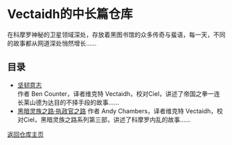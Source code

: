 # Vectaidh的中长篇仓库

在科摩罗神秘的卫星领域深处，存放着黑图书馆的众多传奇与蜚语，每一天，不同的故事都从网道深处悄然增长……

## 目录

- [坚韧意志](endeavourofwill)  
  作者 Ben Counter，译者维克特 Vectaidh，校对Ciel，讲述了帝国之拳一连长莱山德为达目的不择手段的故事……
- [黑暗灵族之路·执政官之路](pathofarchon)
  作者 Andy Chambers，译者维克特 Vectaidh，校对Ciel，黑暗灵族之路系列第三部，讲述了科摩罗内乱的故事……

[返回仓库主页](/CommorraghNotGomorrah/index)
